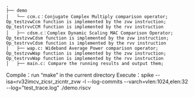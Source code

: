 ```
.
├── demo
│   └── ccm.c：Conjugate Complex Multiply comparison operator; Op_testzvwCcm function is implemented by the zvw instruction; Op_testrvvCCM function is implemented by the rvv instruction
│   ├── cdsm.c：Complex Dynamic Scaling MAC Comparison Operator; Op_testzvwCdsm function is implemented by the zvw instruction; Op_testrvvCdsm function is implemented by the rvv instruction
│   ├── wap.c: Wideband Average Power comparison operator; Op_testzvwWap function is implemented by the zvw instruction; Op_testrvvWap function is implemented by the rvv instruction
│   ├── main.c: Compare the running results and output them;
```
Compile：run “make” in the current directory
Execute：spike --isa=rv32imcv_zicsr_zicntr_zvw -l --log-commits --varch=vlen:1024,elen:32 --log="test_trace.log" ./demo.riscv



